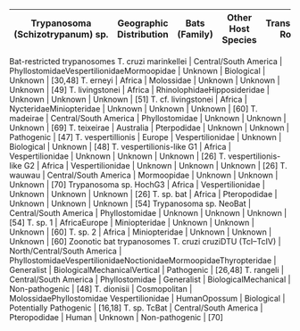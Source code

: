 Trypanosoma (Schizotrypanum) sp. | Geographic Distribution | Bats (Family) | Other Host Species | Transmission Routes | Clinical Significance | Ref.
-- | -- | -- | -- | -- | -- | --
Bat-restricted trypanosomes
T. cruzi marinkellei | Central/South America | PhyllostomidaeVespertilionidaeMormoopidae | Unknown | Biological | Unknown | [30,48]
T. erneyi | Africa | Molossidae | Unknown | Unknown | Unknown | [49]
T. livingstonei | Africa | RhinolophidaeHipposideridae | Unknown | Unknown | Unknown | [51]
T. cf. livingstonei | Africa | NycteridaeMiniopteridae | Unknown | Unknown | Unknown | [60]
T. madeirae | Central/South America | Phyllostomidae | Unknown | Unknown | Unknown | [69]
T. teixeirae | Australia | Pterpodidae | Unknown | Unknown | Pathogenic | [47]
T. vespertillionis | Europe | Vespertilionidae | Unknown | Biological | Unknown | [48]
T. vespertilionis-like G1 | Africa | Vespertilionidae | Unknown | Unknown | Unknown | [26]
T. vespertilionis-like G2 | Africa | Vespertilionidae | Unknown | Unknown | Unknown | [26]
T. wauwau | Central/South America | Mormoopidae | Unknown | Unknown | Unknown | [70]
Trypanosoma sp. HochG3 | Africa | Vespertilionidae | Unknown | Unknown | Unknown | [26]
T. sp. bat | Africa | Pteropodidae | Unknown | Unknown | Unknown | [54]
Trypanosoma sp. NeoBat | Central/South America | Phyllostomidae | Unknown | Unknown | Unknown | [54]
T. sp. 1 | AfricaEurope | Miniopteridae | Unknown | Unknown | Unknown | [60]
T. sp. 2 | Africa | Miniopteridae | Unknown | Unknown | Unknown | [60]
Zoonotic bat trypanosomes
T. cruzi cruziDTU (TcI–TcIV) | North/Central/South America | PhyllostomidaeVespertilionidaeNoctionidaeMormoopidaeThyropteridae | Generalist | BiologicalMechanicalVertical | Pathogenic | [26,48]
T. rangeli | Central/South America | Phyllostomidae | Generalist | BiologicalMechanical | Non-pathogenic | [48]
T. dionisii | Cosmopolitan | MolossidaePhyllostomidae Vespertilionidae | HumanOpossum | Biological | Potentially Pathogenic | [16,18]
T. sp. TcBat | Central/South America | Pteropodidae | Human | Unknown | Non-pathogenic | [70]


